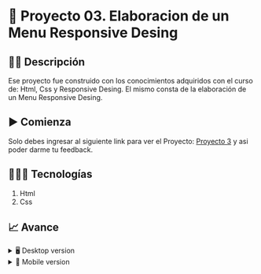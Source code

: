 # 📝 Proyecto 03. Elaboracion de un Menu Responsive Desing


## ✍🏻 Descripción 
Ese proyecto fue construido con los conocimientos adquiridos con el curso de: Html, Css y Responsive Desing.  El mismo consta de la elaboración de un Menu Responsive Desing.

## ▶️ Comienza
Solo debes ingresar al siguiente link para ver el Proyecto: [Proyecto 3](https://diegudeveloper.github.io/Proyecto3_MenuResponsive/) y asi poder darme tu feedback.

## 👨🏻‍💻 Tecnologías
1. Html
2. Css

## 📈 Avance
<details>
    <summary>🖥 Desktop version</summary>

![]()

</details>

<details>
    <summary>📱 Mobile version</summary>
  
![]()

</details>